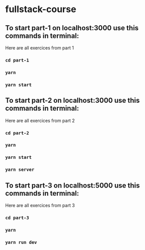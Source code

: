 # fullstack-course
## To start part-1 on localhost:3000 use this commands in terminal:
Here are all exercices from part 1
### `cd part-1` 
### `yarn`
### `yarn start` 

## To start part-2 on localhost:3000 use this commands in terminal:
Here are all exercices from part 2
### `cd part-2` 
### `yarn`
### `yarn start` 
### `yarn server`

## To start part-3 on localhost:5000 use this commands in terminal:
Here are all exercices from part 3
### `cd part-3` 
### `yarn`
### `yarn run dev`